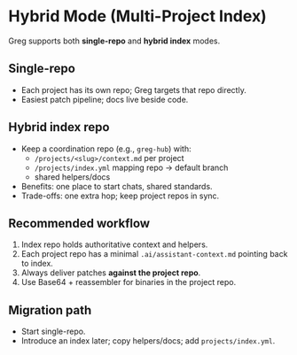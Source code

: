 # Hybrid Mode (Multi-Project Index)

Greg supports both **single-repo** and **hybrid index** modes.

## Single-repo
- Each project has its own repo; Greg targets that repo directly.
- Easiest patch pipeline; docs live beside code.

## Hybrid index repo
- Keep a coordination repo (e.g., `greg-hub`) with:
  - `/projects/<slug>/context.md` per project
  - `/projects/index.yml` mapping repo → default branch
  - shared helpers/docs
- Benefits: one place to start chats, shared standards.
- Trade-offs: one extra hop; keep project repos in sync.

## Recommended workflow
1. Index repo holds authoritative context and helpers.
2. Each project repo has a minimal `.ai/assistant-context.md` pointing back to index.
3. Always deliver patches **against the project repo**.
4. Use Base64 + reassembler for binaries in the project repo.

## Migration path
- Start single-repo.
- Introduce an index later; copy helpers/docs; add `projects/index.yml`.
